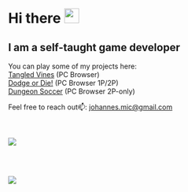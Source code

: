 <h1> Hi there <img src="https://media.giphy.com/media/hvRJCLFzcasrR4ia7z/giphy.gif" width="30px"></h1>
<h2> I am a self-taught game developer</h2>

You can play some of my projects here:
<br>
[Tangled Vines](https://paranoidgiants.itch.io/tangled-vines) (PC Browser)
<br>
[Dodge or Die!](https://frobros.itch.io/dodge-or-die) (PC Browser 1P/2P)
<br>
[Dungeon Soccer](https://frobros.itch.io/dungeon-soccer) (PC Browser 2P-only) 
<br>

Feel free to reach out📫: johannes.mic@gmail.com
<br>
<br>
<br>
<p>
  <img src="https://github-readme-stats.vercel.app/api/top-langs/?username=locojoetive&theme=radical&layout=compact"/>
</p>
<br>
<br>
<p>
  <img src="https://github-readme-stats.vercel.app/api?username=locojoetive&theme=radical&show_icons=true&hide=stars,issues"/>
</p>
